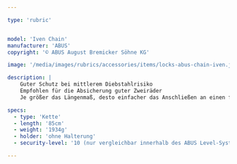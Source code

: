 ```yaml
---

type: 'rubric'


model: 'Iven Chain'
manufacturer: 'ABUS'
copyright: '© ABUS August Bremicker Söhne KG'

image: '/media/images/rubrics/accessories/items/locks-abus-chain-iven.jpg'

description: |
    Guter Schutz bei mittlerem Diebstahlrisiko
    Empfohlen für die Absicherung guter Zweiräder
    Je größer das Längenmaß, desto einfacher das Anschließen an einen festen Gegenstand

specs: 
  - type: 'Kette'
  - length: '85cm'
  - weight: '1934g'
  - holder: 'ohne Halterung'
  - security-level: '10 (nur vergleichbar innerhalb des ABUS Level-Systems)'

---
```

